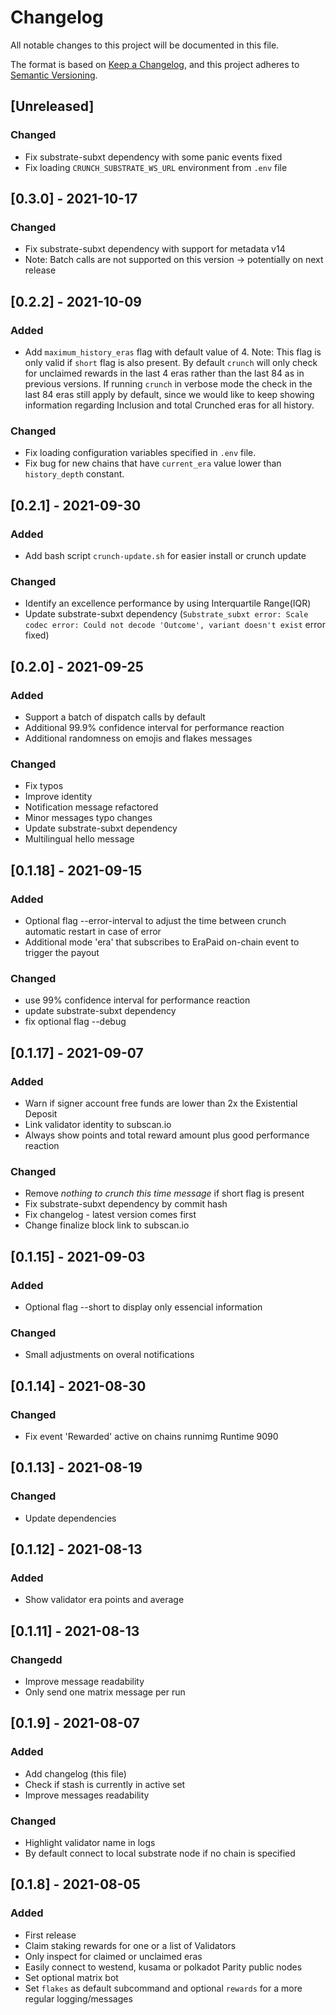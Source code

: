 # Changelog

All notable changes to this project will be documented in this file.

The format is based on [Keep a Changelog](https://keepachangelog.com/en/1.0.0/),
and this project adheres to [Semantic Versioning](https://semver.org/spec/v2.0.0.html).

## [Unreleased]

### Changed

- Fix substrate-subxt dependency with some panic events fixed
- Fix loading `CRUNCH_SUBSTRATE_WS_URL` environment from `.env` file

## [0.3.0] - 2021-10-17

### Changed

- Fix substrate-subxt dependency with support for metadata v14
- Note: Batch calls are not supported on this version -> potentially on next release

## [0.2.2] - 2021-10-09

### Added

- Add `maximum_history_eras` flag with default value of 4. Note: This flag is only valid if `short` flag is also present. By default `crunch` will only check for unclaimed rewards in the last 4 eras rather than the last 84 as in previous versions. If running `crunch` in verbose mode the check in the last 84 eras still apply by default, since we would like to keep showing information regarding Inclusion and total Crunched eras for all history.

### Changed

- Fix loading configuration variables specified in `.env` file.
- Fix bug for new chains that have `current_era` value lower than `history_depth` constant.

## [0.2.1] - 2021-09-30

### Added

- Add bash script `crunch-update.sh` for easier install or crunch update

### Changed

- Identify an excellence performance by using Interquartile Range(IQR)
- Update substrate-subxt dependency (`Substrate_subxt error: Scale codec error: Could not decode 'Outcome', variant doesn't exist` error fixed)

## [0.2.0] - 2021-09-25

### Added

- Support a batch of dispatch calls by default
- Additional 99.9% confidence interval for performance reaction
- Additional randomness on emojis and flakes messages

### Changed

- Fix typos
- Improve identity
- Notification message refactored
- Minor messages typo changes
- Update substrate-subxt dependency
- Multilingual hello message

## [0.1.18] - 2021-09-15

### Added

- Optional flag --error-interval to adjust the time between crunch automatic restart in case of error
- Additional mode 'era' that subscribes to EraPaid on-chain event to trigger the payout

### Changed

- use 99% confidence interval for performance reaction
- update substrate-subxt dependency
- fix optional flag --debug

## [0.1.17] - 2021-09-07

### Added

- Warn if signer account free funds are lower than 2x the Existential Deposit
- Link validator identity to subscan.io
- Always show points and total reward amount plus good performance reaction

### Changed

- Remove *nothing to crunch this time message* if short flag is present
- Fix substrate-subxt dependency by commit hash
- Fix changelog - latest version comes first
- Change finalize block link to subscan.io

## [0.1.15] - 2021-09-03

### Added

- Optional flag --short to display only essencial information

### Changed

- Small adjustments on overal notifications

## [0.1.14] - 2021-08-30

### Changed

- Fix event 'Rewarded' active on chains runnimg Runtime 9090

## [0.1.13] - 2021-08-19

### Changed

- Update dependencies

## [0.1.12] - 2021-08-13

### Added

- Show validator era points and average

## [0.1.11] - 2021-08-13

### Changedd

- Improve message readability
- Only send one matrix message per run

## [0.1.9] - 2021-08-07

### Added

- Add changelog (this file)
- Check if stash is currently in active set
- Improve messages readability

### Changed

- Highlight validator name in logs
- By default connect to local substrate node if no chain is specified

## [0.1.8] - 2021-08-05

### Added

- First release
- Claim staking rewards for one or a list of Validators
- Only inspect for claimed or unclaimed eras
- Easily connect to westend, kusama or polkadot Parity public nodes
- Set optional matrix bot
- Set `flakes` as default subcommand and optional `rewards` for a more regular logging/messages
